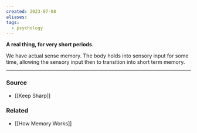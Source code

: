 ```yaml
---
created: 2023-07-08
aliases: 
tags:
  - psychology
---
```

**A real thing, for very short periods.**

We have actual sense memory. The body holds into sensory input for some time, allowing the sensory input then to transition into short term memory.

---

### Source
- [[Keep Sharp]]

### Related
- [[How Memory Works]]